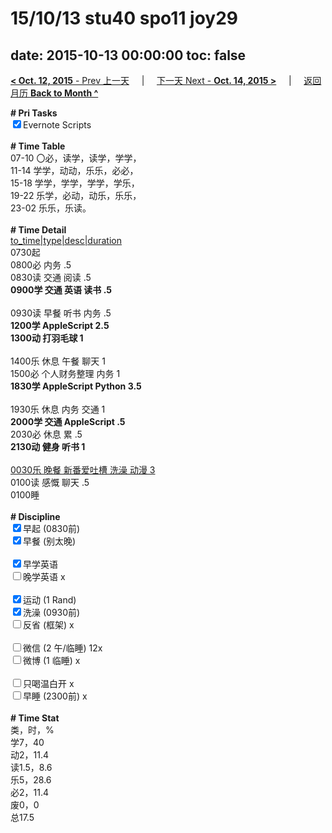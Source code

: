 # 15/10/13 stu40 spo11 joy29

date: 2015-10-13 00:00:00
toc: false
---
[**< Oct. 12, 2015** - Prev 上一天](/lifelogs/2015/10/d12.html) &nbsp; &nbsp; | &nbsp; &nbsp; [下一天 Next - **Oct. 14, 2015 >**](/lifelogs/2015/10/d14.html) &nbsp; &nbsp; |  &nbsp; &nbsp; [返回月历 **Back to Month ^**](/lifelogs/2015/10/index.html)
<br/><div><strong># Pri Tasks</strong></div><div><input checked="true" type="checkbox"/>Evernote Scripts</div><div><br/></div><div><b># Time Table</b></div><div>07-10 〇必，读学，读学，学学，</div><div>11-14 学学，动动，乐乐，必必，</div><div>15-18 学学，学学，学学，学乐，</div><div>19-22 乐学，必动，动乐，乐乐，</div><div>23-02 乐乐，乐读。</div><div><br/></div><div><b># Time Detail</b></div><div><u>to_time|type|desc|duration</u></div><div>0730起</div><div>0800必 内务 .5</div><div>0830读 交通 阅读 .5</div><div><b>0900学 交通 英语 读书 .5</b></div><div><b><br/></b></div><div>0930读 早餐 听书 内务 .5</div><div><strong>1200学 AppleScript 2.5</strong></div><div><strong>1300动 打羽毛球 1</strong></div><div><br/></div><div>1400乐 休息 午餐 聊天 1</div><div>1500必 个人财务整理 内务 1</div><div><strong>1830学 AppleScript Python 3.5</strong></div><div><strong><br/></strong></div><div>1930乐 休息 内务 交通 1</div><div><b>2000学 交通 AppleScript .5</b></div><div>2030必 休息 累 .5</div><div><b>2130动 健身 听书 1</b></div><div><b><br/></b></div><div><u>0030乐 晚餐 新番爱吐槽 洗澡 动漫 3</u></div><div>0100读 感慨 聊天 .5</div><div>0100睡</div><div><br/></div><div><b># Discipline</b></div><div><input checked="true" type="checkbox"/>早起 (0830前) </div><div><input checked="true" type="checkbox"/>早餐 (别太晚) </div><div><br/></div><div><input checked="true" type="checkbox"/>早学英语 </div><div><input type="checkbox"/>晚学英语 x</div><div><br/></div><div><input checked="true" type="checkbox"/>运动 (1 Rand) </div><div><input checked="true" type="checkbox"/>洗澡 (0930前) </div><div><input type="checkbox"/>反省 (框架) x</div><div><br/></div><div><input type="checkbox"/>微信 (2 午/临睡) 12x</div><div><input type="checkbox"/>微博 (1 临睡) x</div><div><br/></div><div><input type="checkbox"/>只喝温白开 x</div><div><input type="checkbox"/>早睡 (2300前) x</div><div><br/></div><div><b># Time Stat</b></div><div>类，时，%<br clear="none"/>学7，40<br clear="none"/>动2，11.4<br clear="none"/>读1.5，8.6<br clear="none"/>乐5，28.6<br clear="none"/>必2，11.4<br clear="none"/>废0，0</div><div>总17.5</div><div><br/></div><div><br/></div>
